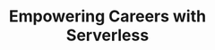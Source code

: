 ---
type: "page"
layout: "speaker"
chapter: false
title: Empowering Careers with Serverless
description: 
speaker: Farrah Campbell
# type: page
weight: 2
organization: Stackery
bio: "Farrah is an AWS Serverless Hero and the Ecosystems Director at Stackery, a serverless workflow company, where she leads the company's engagement with Amazon Web Services (AWS), system integrators, technology partners, and the broader community. Farrah is passionate about her work with the Serverless, DevOps, and Women in Technology communities. She participates in global industry events, user events, conferences, and user groups. She's also involved in a documentary focused on how culture changes stories for women in the technology industry. Farrah often speaks about her efforts within the Serverless and Women In Tech communities, and how these communities have shaped her life and career. She is the organizer of the Portland Serverless Days, the Portland Serverless Meetup, and speaks around the world about her serverless journey and the serverless mindset. She has also been featured as a Serverless Superhero by A Cloud Guru and has shared her story in Episode 1 of the documentary series Chasing Grace. Farrah lives in Portland, Oregon, has 2 sons, loves to read and to dance, and is happy to call herself a nerd."
image: /images/farrah-campbell.png
twitter: farrahc32
---